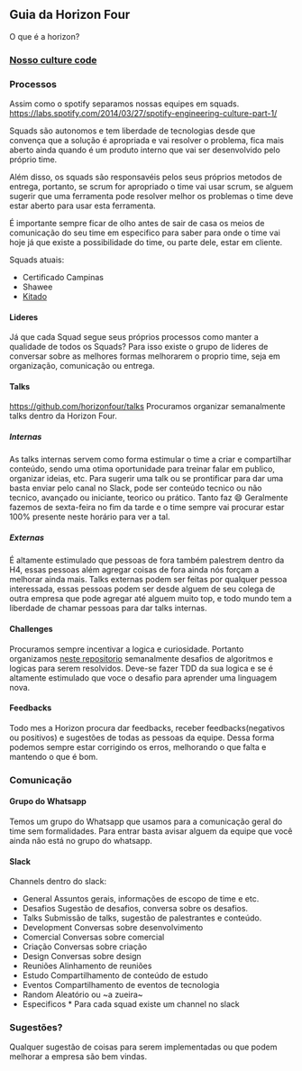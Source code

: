 ## Guia da Horizon Four

O que é a horizon?

### [Nosso culture code](culture.md)

### Processos
Assim como o spotify separamos nossas equipes em squads. 
https://labs.spotify.com/2014/03/27/spotify-engineering-culture-part-1/

Squads são autonomos e tem liberdade de tecnologias desde que convença que a solução é apropriada e vai resolver o problema, fica mais aberto ainda quando é um produto interno que vai ser desenvolvido pelo próprio time.

Além disso, os squads são responsavéis pelos seus próprios metodos de entrega, portanto, se scrum for apropriado o time vai usar scrum, se alguem sugerir  que uma ferramenta pode resolver melhor os problemas o time deve estar aberto para usar esta ferramenta.

É importante sempre ficar de olho antes de sair de casa os meios de comunicação do seu time em especifico para saber para onde o time vai hoje já que existe a possibilidade do time, ou parte dele, estar em cliente.

Squads atuais:
- Certificado Campinas
- Shawee
- [Kitado](squad_kitado.md)

#### Lideres
Já que cada Squad segue seus próprios processos como manter a qualidade de todos os Squads? Para isso existe o grupo de lideres de conversar sobre as melhores formas melhorarem o proprio time, seja em organização, comunicação ou entrega.

#### Talks
https://github.com/horizonfour/talks
Procuramos organizar semanalmente talks dentro da Horizon Four.

##### Internas
As talks internas servem como forma estimular o time a criar e compartilhar conteúdo, sendo uma otima oportunidade para treinar falar em publico, organizar ideias, etc.
Para sugerir uma talk ou se prontificar para dar uma basta enviar pelo canal no Slack, pode ser conteúdo tecnico ou não tecnico, avançado ou iniciante, teorico ou prático. Tanto faz :smile:
Geralmente fazemos de sexta-feira no fim da tarde e o time sempre vai procurar estar 100% presente neste horário para ver a tal.

##### Externas
É altamente estimulado que pessoas de fora também palestrem dentro da H4, essas pessoas além agregar coisas de fora ainda nós forçam a melhorar ainda mais. 
Talks externas podem ser feitas por qualquer pessoa interessada, essas pessoas podem ser desde alguem de seu colega de outra empresa que pode agregar até alguem muito top, e todo mundo tem a liberdade de chamar pessoas para dar talks internas.

#### Challenges
Procuramos sempre incentivar a logica e curiosidade. Portanto organizamos [neste repositorio](https://github.com/horizonfour/talks) semanalmente desafios de algoritmos e logicas para serem resolvidos.
Deve-se fazer TDD da sua logica e se é altamente estimulado que voce o desafio para aprender uma linguagem nova.

#### Feedbacks
Todo mes a Horizon procura dar feedbacks, receber feedbacks(negativos ou positivos) e sugestões de todas as pessoas da equipe. Dessa forma podemos sempre estar corrigindo os erros, melhorando o que falta e mantendo o que é bom.

### Comunicação

#### Grupo do Whatsapp

Temos um grupo do Whatsapp que usamos para a comunicação geral do time sem formalidades.
Para entrar basta avisar alguem da equipe que você ainda não está no grupo do whatsapp.

#### Slack

Channels dentro do slack:

- General
Assuntos gerais, informações de escopo de time e etc.
- Desafios
Sugestão de desafios, conversa sobre os desafios.
- Talks
Submissão de talks, sugestão de palestrantes e conteúdo.
- Development
Conversas sobre desenvolvimento
- Comercial
Conversas sobre comercial
- Criação
Conversas sobre criação
- Design
Conversas sobre design
- Reuniões
Alinhamento de reuniões
- Estudo
Compartilhamento de conteúdo de estudo
- Eventos
Compartilhamento de eventos de tecnologia
- Random
Aleatório ou ~a zueira~
- Especificos *
Para cada squad existe um channel no slack

### Sugestões?
Qualquer sugestão de coisas para serem implementadas ou que podem melhorar a empresa são bem vindas.